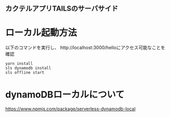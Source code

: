 ## カクテルアプリTAILSのサーバサイド

# ローカル起動方法
以下のコマンドを実行し、
http://localhost:3000/helloにアクセス可能なことを確認
```
yarn install
sls dynamodb install
sls offline start
```
# dynamoDBローカルについて
https://www.npmjs.com/package/serverless-dynamodb-local

